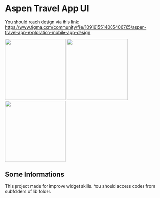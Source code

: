 # Aspen Travel App UI

You should reach design via this link:  
https://www.figma.com/community/file/1091615514005406765/aspen-travel-app-exploration-mobile-app-design

<img src = "https://github.com/keremsaltik/Aspen-Travel-App-UI/assets/141556976/0f1dcd4b-54d1-4175-accb-f02f1451880e" width = "200">
<img src = "https://github.com/user-attachments/assets/ac9e7593-b1e1-424c-b360-c5174fbd394a" width = "200"> 
<img src = "https://github.com/keremsaltik/Aspen-Travel-App-UI/assets/141556976/67cf6593-4f17-4bb1-a5f9-8f26d89d7c2f" width = "200"> 


## Some Informations

This project made for improve widget skills. 
You should access codes from subfolders of lib folder.
